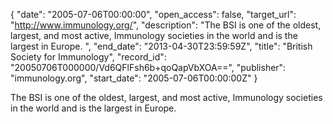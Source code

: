 {
  "date": "2005-07-06T00:00:00", 
  "open_access": false, 
  "target_url": "http://www.immunology.org/", 
  "description": "The BSI is one of the oldest, largest, and most active, Immunology societies in the world and is the largest in Europe. ", 
  "end_date": "2013-04-30T23:59:59Z", 
  "title": "British Society for Immunology", 
  "record_id": "20050706T000000/Vd6QFlFsh6b+qoQapVbXOA==", 
  "publisher": "immunology.org", 
  "start_date": "2005-07-06T00:00:00Z"
}

The BSI is one of the oldest, largest, and most active, Immunology societies in the world and is the largest in Europe. 